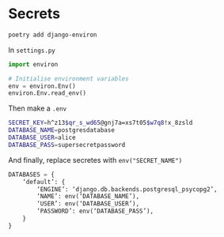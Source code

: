 # Secrets

```bash
poetry add django-environ
```

In `settings.py`

```python
import environ

# Initialise environment variables
env = environ.Env()
environ.Env.read_env()
```

Then make a `.env`

```bash
SECRET_KEY=h^z13$qr_s_wd65@gnj7a=xs7t05$w7q8!x_8zsld
DATABASE_NAME=postgresdatabase
DATABASE_USER=alice
DATABASE_PASS=supersecretpassword
```

And finally, replace secretes with `env("SECRET_NAME")`

```python
DATABASES = {
	‘default’: {
		‘ENGINE’: ‘django.db.backends.postgresql_psycopg2’,
		‘NAME’: env(‘DATABASE_NAME’),
		‘USER’: env(‘DATABASE_USER’),
		‘PASSWORD’: env(‘DATABASE_PASS’),
	}
}
```